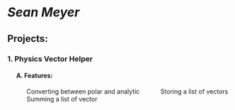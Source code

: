 # *Sean Meyer*

## Projects:

  ### 1. Physics Vector Helper
  #### &nbsp;&nbsp;&nbsp;&nbsp;&nbsp; A. Features:
  &nbsp;&nbsp;&nbsp;&nbsp;&nbsp;&nbsp;&nbsp;&nbsp;&nbsp;&nbsp; Converting between polar and analytic
  &nbsp;&nbsp;&nbsp;&nbsp;&nbsp;&nbsp;&nbsp;&nbsp;&nbsp;&nbsp; Storing a list of vectors
  &nbsp;&nbsp;&nbsp;&nbsp;&nbsp;&nbsp;&nbsp;&nbsp;&nbsp;&nbsp; Summing a list of vector
